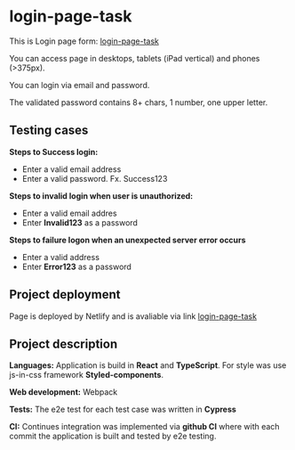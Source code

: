 # login-page-task

This is Login page form: [login-page-task](https://login-page-task.netlify.app/)

You can access page in desktops, tablets (iPad vertical) and phones (>375px).

You can login via email and password. 

The validated password contains 8+ chars, 1 number, one upper letter.

## Testing cases

**Steps to Success login:**

- Enter a valid email address
- Enter a valid password. Fx. Success123

**Steps to invalid login when user is unauthorized:**

- Enter a valid email addres
- Enter **Invalid123** as a password

**Steps to failure logon when an unexpected server error occurs**

- Enter a valid address
- Enter **Error123** as a password

## Project deployment

Page is deployed by Netlify and is avaliable via link [login-page-task](https://login-page-task.netlify.app/)

## Project description

**Languages:** Application is build in **React** and **TypeScript**. For style was use js-in-css framework **Styled-components**.

**Web development:** Webpack

**Tests:** The e2e test for each test case was written in **Cypress**

**CI:** Continues integration was implemented via **github CI** where with each commit the application is built and tested by e2e testing.
